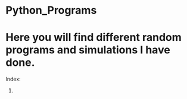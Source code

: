 # Python_Programs
# Here you will find different random programs and simulations I have done.
Index:

1.
